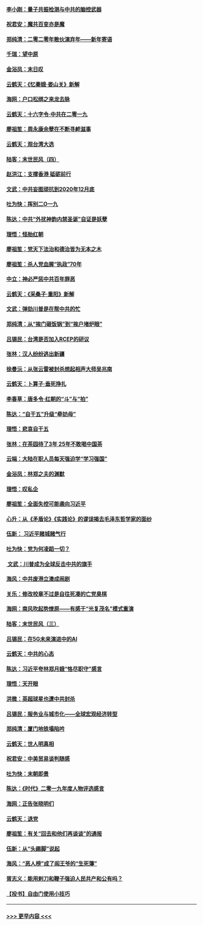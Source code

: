#### [李小刚：量子共振检测与中共的脑控武器](../pages/nsc993/n11754518.md?t=12310044) 
#### [祝君安：魔共百变亦是魔](../pages/nsc993/n11754469.md?t=12310044) 
#### [郑纯清：二零二零年散伙演弃年——新年寄语](../pages/nsc993/n11754195.md?t=12310044) 
#### [千瑞：望中原](../pages/nsc993/n11754159.md?t=12310044) 
#### [金浴凤：末日叹](../pages/nsc993/n11752359.md?t=12310044) 
#### [云鹤天：《忆秦娥‧娄山关》新解](../pages/nsc993/n11752348.md?t=12310044) 
#### [海网：户口松绑之来龙去脉](../pages/nsc993/n11752328.md?t=12310044) 
#### [云鹤天：十六字令‧中共在二零一九](../pages/nsc993/n11752305.md?t=12310044) 
#### [廖祖笙：周永康余孽在不断寻衅滋事](../pages/nsc993/n11751013.md?t=12310044) 
#### [云鹤天：观台湾大选](../pages/nsc993/n11751007.md?t=12310044) 
#### [陆客：末世民风（四）](../pages/nsc993/n11749203.md?t=12310044) 
#### [赵洪江：支撑香港 砥砺前行](../pages/nsc993/n11748482.md?t=12310044) 
#### [文武：中共妄图顽抗到2020年12月底](../pages/nsc993/n11748446.md?t=12310044) 
#### [吐为快：挥别二O一九](../pages/nsc993/n11748411.md?t=12310044) 
#### [陈达：中共“外扰神韵内禁圣诞”自证是妖孽](../pages/nsc993/n11748226.md?t=12310044) 
#### [理悟：怪胎红朝](../pages/nsc993/n11748206.md?t=12310044) 
#### [廖祖笙：党天下法治和德治皆为无本之木](../pages/nsc993/n11748135.md?t=12310044) 
#### [廖祖笙：杀人党血腥“执政”70年](../pages/nsc993/n11745144.md?t=12310044) 
#### [中立：神必严惩中共百年罪恶](../pages/nsc993/n11744970.md?t=12310044) 
#### [云鹤天：《采桑子‧重阳》新解](../pages/nsc993/n11744948.md?t=12310044) 
#### [文武：弹劾川普是在帮中共的忙](../pages/nsc993/n11744758.md?t=12310044) 
#### [郑纯清：从“挨门砸饭锅”到“挨户堵炉眼”](../pages/nsc993/n11744745.md?t=12310044) 
#### [吕锡民：台湾是否加入RCEP的研议](../pages/nsc993/n11744701.md?t=12310044) 
#### [张林：汉人纷纷逃出新疆](../pages/nsc993/n11743530.md?t=12310044) 
#### [徐曼沅：从张云雷被封杀想起相声大师吴兆南](../pages/nsc993/n11741816.md?t=12310044) 
#### [云鹤天：卜算子‧垂死挣扎](../pages/nsc993/n11739956.md?t=12310044) 
#### [李春草：唐多令‧红朝的“斗”与“拍”](../pages/nsc993/n11739830.md?t=12310044) 
#### [陈达：“自干五”升级“牵妨母”](../pages/nsc993/n11739724.md?t=12310044) 
#### [理悟：悲哀自干五](../pages/nsc993/n11739547.md?t=12310044) 
#### [张林：在茶园待了3年 25年不敢喝中国茶](../pages/nsc993/n11739240.md?t=12310044) 
#### [云端：大陆在职人员每天强迫学“学习强国”](../pages/nsc993/n11738735.md?t=12310044) 
#### [金浴凤：林郑之夫的渊默](../pages/nsc993/n11737735.md?t=12310044) 
#### [理悟：叹私企](../pages/nsc993/n11737715.md?t=12310044) 
#### [廖祖笙：全面失控可能袭向习近平](../pages/nsc993/n11737704.md?t=12310044) 
#### [心升：从《矛盾论》《实践论》的谬误揭去毛泽东哲学家的面纱](../pages/nsc993/n11736962.md?t=12310044) 
#### [伍新： 习近平赌城赌气行](../pages/nsc993/n11736929.md?t=12310044) 
#### [吐为快：党为何凌蹈一切？](../pages/nsc993/n11736915.md?t=12310044) 
#### [ 文武：川普成为全球反击中共的旗手](../pages/nsc993/n11736882.md?t=12310044) 
#### [海风：中共废港立澳成闹剧](../pages/nsc993/n11735857.md?t=12310044) 
#### [关乐：修改校章不过是自往死凑的亡党臭棋](../pages/nsc993/n11735097.md?t=12310044) 
#### [海网：南风吹起势燎原——有感于“光复茂名”模式重演](../pages/nsc993/n11732308.md?t=12310044) 
#### [陆客：末世民风（三）](../pages/nsc993/n11732211.md?t=12310044) 
#### [吕锡民：在5G未来演进中的AI](../pages/nsc993/n11730010.md?t=12310044) 
#### [云鹤天：中共的心态](../pages/nsc993/n11729906.md?t=12310044) 
#### [陈达：习近平夸林郑月娥“恪尽职守”感言](../pages/nsc993/n11729881.md?t=12310044) 
#### [理悟：天开眼](../pages/nsc993/n11729699.md?t=12310044) 
#### [洪微：英超球星也遭中共封杀](../pages/nsc993/n11727243.md?t=12310044) 
#### [吕锡民：服务业与城市化——全球宏观经济转型](../pages/nsc993/n11725845.md?t=12310044) 
#### [郑纯清：厦门地铁塌陷吟](../pages/nsc993/n11725813.md?t=12310044) 
#### [云鹤天：世人明真相](../pages/nsc993/n11725621.md?t=12310044) 
#### [祝君安：中美贸易谈判随感](../pages/nsc993/n11725609.md?t=12310044) 
#### [吐为快：末朝即景](../pages/nsc993/n11723365.md?t=12310044) 
#### [陈达：《时代》二零一九年度人物评选感言](../pages/nsc993/n11723337.md?t=12310044) 
#### [海网：正告张晓明们](../pages/nsc993/n11723228.md?t=12310044) 
#### [云鹤天：退党](../pages/nsc993/n11723056.md?t=12310044) 
#### [廖祖笙：有关“回去和他们再谈谈”的通报](../pages/nsc993/n11722442.md?t=12310044) 
#### [伍新：从“头踢脚”说起](../pages/nsc993/n11722429.md?t=12310044) 
#### [海风：“恶人榜”成了阎王爷的“生死簿”](../pages/nsc993/n11722272.md?t=12310044) 
#### [胥志义：能用剌刀和鞭子强迫人民共产和公有吗？](../pages/nsc993/n11720569.md?t=12310044) 
#### [【投书】自由门使用小技巧](../pages/nsc993/n11720180.md?t=12310044) 

----
#### [ >>> 更早内容 <<< ](../indexes/nsc993-earlier.md)
